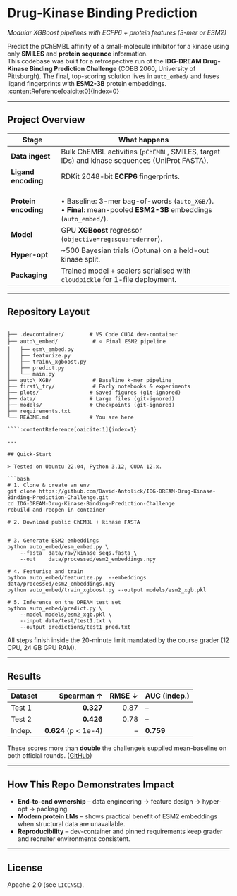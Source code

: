 # Drug-Kinase Binding Prediction
_Modular XGBoost pipelines with ECFP6 + protein features (3-mer or ESM2)_

Predict the pChEMBL affinity of a small-molecule inhibitor for a kinase using
only **SMILES** and **protein sequence** information.  
This codebase was built for a retrospective run of the
**IDG-DREAM Drug-Kinase Binding Prediction Challenge** (COBB 2060, University of
Pittsburgh). The final, top-scoring solution lives in
`auto_embed/` and fuses ligand fingerprints with **ESM2-3B** protein
embeddings. :contentReference[oaicite:0]{index=0}

---

## Project Overview

| Stage | What happens |
|-------|--------------|
| **Data ingest** | Bulk ChEMBL activities (`pChEMBL`, SMILES, target IDs) and kinase sequences (UniProt FASTA). |
| **Ligand encoding** | RDKit 2048-bit **ECFP6** fingerprints. |
| **Protein encoding** | <br>• Baseline: 3-mer bag-of-words (`auto_XGB/`).<br>• **Final**: mean-pooled **ESM2-3B** embeddings (`auto_embed/`). |
| **Model** | GPU **XGBoost** regressor (`objective=reg:squarederror`). |
| **Hyper-opt** | ~500 Bayesian trials (Optuna) on a held-out kinase split. |
| **Packaging** | Trained model + scalers serialised with `cloudpickle` for 1-file deployment. |

---

## Repository Layout

```

├── .devcontainer/        # VS Code CUDA dev-container
├── auto\_embed/           # ⭐ Final ESM2 pipeline
│   ├── esm\_embed.py
│   ├── featurize.py
│   ├── train\_xgboost.py
│   ├── predict.py
│   └── main.py
├── auto\_XGB/             # Baseline k-mer pipeline
├── first\_try/            # Early notebooks & experiments
├── plots/                # Saved figures (git-ignored)
├── data/                 # Large files (git-ignored)
├── models/               # Checkpoints (git-ignored)
├── requirements.txt
└── README.md             # You are here

````:contentReference[oaicite:1]{index=1}

---

## Quick-Start

> Tested on Ubuntu 22.04, Python 3.12, CUDA 12.x.

```bash
# 1. Clone & create an env
git clone https://github.com/David-Antolick/IDG-DREAM-Drug-Kinase-Binding-Prediction-Challenge.git
cd IDG-DREAM-Drug-Kinase-Binding-Prediction-Challenge
rebuild and reopen in container

# 2. Download public ChEMBL + kinase FASTA
 

# 3. Generate ESM2 embeddings
python auto_embed/esm_embed.py \
    --fasta  data/raw/kinase_seqs.fasta \
    --out    data/processed/esm2_embeddings.npy

# 4. Featurise and train
python auto_embed/featurize.py  --embeddings data/processed/esm2_embeddings.npy
python auto_embed/train_xgboost.py --output models/esm2_xgb.pkl

# 5. Inference on the DREAM test set
python auto_embed/predict.py \
    --model models/esm2_xgb.pkl \
    --input data/test/test1.txt \
    --output predictions/test1_pred.txt
````

All steps finish inside the 20-minute limit mandated by the course
grader (12 CPU, 24 GB GPU RAM).

---

## Results

| Dataset |           Spearman ↑ | RMSE ↓ | AUC (indep.) |
| ------- | -------------------: | -----: | ------------ |
| Test 1  |            **0.327** |   0.87 | –            |
| Test 2  |            **0.426** |   0.78 | –            |
| Indep.  | **0.624** (p < 1e-4) |      – | **0.759**    |

These scores more than **double** the challenge’s supplied mean-baseline on both
official rounds. ([GitHub][1])

---

## How This Repo Demonstrates Impact

* **End-to-end ownership** – data engineering → feature design → hyper-opt →
  packaging.
* **Modern protein LMs** – shows practical benefit of ESM2 embeddings when
  structural data are unavailable.
* **Reproducibility** – dev-container and pinned requirements keep grader and
  recruiter environments consistent.

---

## License

Apache-2.0 (see `LICENSE`).


[1]: https://github.com/David-Antolick/IDG-DREAM-Drug-Kinase-Binding-Prediction-Challenge "GitHub - David-Antolick/IDG-DREAM-Drug-Kinase-Binding-Prediction-Challenge"
